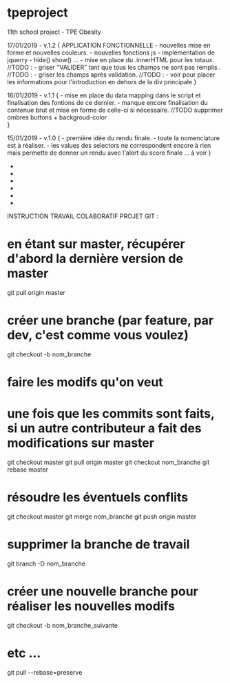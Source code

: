 # tpeproject
11th school project - TPE Obesity

17/01/2019 - v.1.2 {
APPLICATION FONCTIONNELLE
    - nouvelles mise en forme et nouvelles couleurs.
    - nouvelles fonctions js - implémentation de jquerry - hide() show() ...
    - mise en place du .innerHTML pour les totaux.
    //TODO : - griser "VALIDER" tant que tous les champs ne sont pas remplis .
    //TODO : - griser les champs après validation.
    //TODO : - voir pour placer les informations pour l'introduction en dehors de la div principale
}

16/01/2019 - v.1.1 {
    - mise en place du data mapping dans le script et finalisation des fontions de ce dernier.
    - manque encore finalisation du contenue brut et mise en forme de celle-ci si nécessaire.
    //TODO supprimer ombres buttons + backgroud-color  
}

15/01/2019 - v.1.0 {
    - première idée du rendu finale.
    - toute la nomenclature est à réaliser.
    - les values des selectors ne correspondent encore à rien mais permette de donner un rendu avec l'alert du score finale ... à voir
}

-
-
-
-
-
-

INSTRUCTION TRAVAIL COLABORATIF PROJET GIT :
# en étant sur master, récupérer d'abord la dernière version de master
git pull origin master
# créer une branche (par feature, par dev, c'est comme vous voulez)
git checkout -b nom_branche
# faire les modifs qu'on veut
# une fois que les commits sont faits, si un autre contributeur a fait des modifications sur master
git checkout master
git pull origin master
git checkout nom_branche
git rebase master
# résoudre les éventuels conflits
git checkout master
git merge nom_branche
git push origin master
# supprimer la branche de travail
git branch -D nom_branche
# créer une nouvelle branche pour réaliser les nouvelles modifs
git checkout -b nom_branche_suivante
# etc ...

git pull --rebase=preserve
